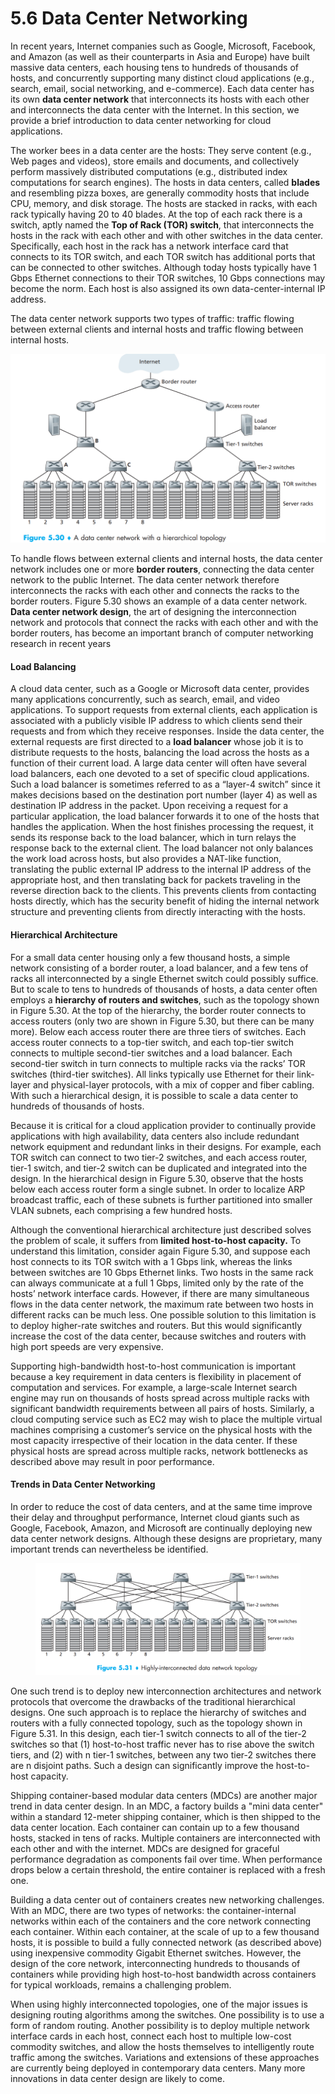 # 5.6 Data Center Networking

In recent years, Internet companies such as Google, Microsoft, Facebook, and Amazon (as well as their counterparts in Asia and Europe) have built massive data centers, each housing tens to hundreds of thousands of hosts, and concurrently supporting many distinct cloud applications (e.g., search, email, social networking, and e-commerce). Each data center has its own **data center network** that interconnects its hosts with each other and interconnects the data center with the Internet. In this section, we provide a brief introduction to data center networking for cloud applications.

The worker bees in a data center are the hosts: They serve content (e.g., Web pages and videos), store emails and documents, and collectively perform massively distributed computations (e.g., distributed index computations for search engines). The hosts in data centers, called **blades** and resembling pizza boxes, are generally commodity hosts that include CPU, memory, and disk storage. The hosts are stacked in racks, with each rack typically having 20 to 40 blades. At the top of each rack there is a switch, aptly named the **Top of Rack (TOR) switch**, that interconnects the hosts in the rack with each other and with other switches in the data center. Specifically, each host in the rack has a network interface card that connects to its TOR switch, and each TOR switch has additional ports that can be connected to other switches. Although today hosts typically have 1 Gbps Ethernet connections to their TOR switches, 10 Gbps connections may become the norm. Each host is also assigned its own data-center-internal IP address.

The data center network supports two types of traffic: traffic flowing between external clients and internal hosts and traffic flowing between internal hosts.

![](../.gitbook/assets/figure530.png)

To handle flows between external clients and internal hosts, the data center network includes one or more **border routers**, connecting the data center network to the public Internet. The data center network therefore interconnects the racks with each other and connects the racks to the border routers. Figure 5.30 shows an example of a data center network. **Data center network design**, the art of designing the interconnection network and protocols that connect the racks with each other and with the border routers, has become an important branch of computer networking research in recent years

#### Load Balancing

A cloud data center, such as a Google or Microsoft data center, provides many applications concurrently, such as search, email, and video applications. To support requests from external clients, each application is associated with a publicly visible IP address to which clients send their requests and from which they receive responses. Inside the data center, the external requests are first directed to a **load balancer** whose job it is to distribute requests to the hosts, balancing the load across the hosts as a function of their current load. A large data center will often have several load balancers, each one devoted to a set of specific cloud applications. Such a load balancer is sometimes referred to as a “layer-4 switch” since it makes decisions based on the destination port number (layer 4) as well as destination IP address in the packet. Upon receiving a request for a particular application, the load balancer forwards it to one of the hosts that handles the application. When the host finishes processing the request, it sends its response back to the load balancer, which in turn relays the response back to the external client. The load balancer not only balances the work load across hosts, but also provides a NAT-like function, translating the public external IP address to the internal IP address of the appropriate host, and then translating back for packets traveling in the reverse direction back to the clients. This prevents clients from contacting hosts directly, which has the security benefit of hiding the internal network structure and preventing clients from directly interacting with the hosts.

#### Hierarchical Architecture

For a small data center housing only a few thousand hosts, a simple network consisting of a border router, a load balancer, and a few tens of racks all interconnected by a single Ethernet switch could possibly suffice. But to scale to tens to hundreds of thousands of hosts, a data center often employs a **hierarchy of routers and switches**, such as the topology shown in Figure 5.30. At the top of the hierarchy, the border router connects to access routers (only two are shown in Figure 5.30, but there can be many more). Below each access router there are three tiers of switches. Each access router connects to a top-tier switch, and each top-tier switch connects to multiple second-tier switches and a load balancer. Each second-tier switch in turn connects to multiple racks via the racks’ TOR switches (third-tier switches). All links typically use Ethernet for their link-layer and physical-layer protocols, with a mix of copper and fiber cabling. With such a hierarchical design, it is possible to scale a data center to hundreds of thousands of hosts.

Because it is critical for a cloud application provider to continually provide applications with high availability, data centers also include redundant network equipment and redundant links in their designs. For example, each TOR switch can connect to two tier-2 switches, and each access router, tier-1 switch, and tier-2 switch can be duplicated and integrated into the design. In the hierarchical design in Figure 5.30, observe that the hosts below each access router form a single subnet. In order to localize ARP broadcast traffic, each of these subnets is further partitioned into smaller VLAN subnets, each comprising a few hundred hosts.

Although the conventional hierarchical architecture just described solves the problem of scale, it suffers from **limited host-to-host capacity.** To understand this limitation, consider again Figure 5.30, and suppose each host connects to its TOR switch with a 1 Gbps link, whereas the links between switches are 10 Gbps Ethernet links. Two hosts in the same rack can always communicate at a full 1 Gbps, limited only by the rate of the hosts’ network interface cards. However, if there are many simultaneous flows in the data center network, the maximum rate between two hosts in different racks can be much less. One possible solution to this limitation is to deploy higher-rate switches and routers. But this would significantly increase the cost of the data center, because switches and routers with high port speeds are very expensive.

Supporting high-bandwidth host-to-host communication is important because a key requirement in data centers is flexibility in placement of computation and services. For example, a large-scale Internet search engine may run on thousands of hosts spread across multiple racks with significant bandwidth requirements between all pairs of hosts. Similarly, a cloud computing service such as EC2 may wish to place the multiple virtual machines comprising a customer’s service on the physical hosts with the most capacity irrespective of their location in the data center. If these physical hosts are spread across multiple racks, network bottlenecks as described above may result in poor performance.

#### Trends in Data Center Networking

In order to reduce the cost of data centers, and at the same time improve their delay and throughput performance, Internet cloud giants such as Google, Facebook, Amazon, and Microsoft are continually deploying new data center network designs. Although these designs are proprietary, many important trends can nevertheless be identified.

<figure><img src="../.gitbook/assets/figure531.png" alt=""><figcaption></figcaption></figure>

One such trend is to deploy new interconnection architectures and network protocols that overcome the drawbacks of the traditional hierarchical designs. One such approach is to replace the hierarchy of switches and routers with a fully connected topology, such as the topology shown in Figure 5.31. In this design, each tier-1 switch connects to all of the tier-2 switches so that (1) host-to-host traffic never has to rise above the switch tiers, and (2) with n tier-1 switches, between any two tier-2 switches there are n disjoint paths. Such a design can significantly improve the host-to-host capacity.

Shipping container-based modular data centers (MDCs) are another major trend in data center design. In an MDC, a factory builds a "mini data center" within a standard 12-meter shipping container, which is then shipped to the data center location. Each container can contain up to a few thousand hosts, stacked in tens of racks. Multiple containers are interconnected with each other and with the internet. MDCs are designed for graceful performance degradation as components fail over time. When performance drops below a certain threshold, the entire container is replaced with a fresh one.

Building a data center out of containers creates new networking challenges. With an MDC, there are two types of networks: the container-internal networks within each of the containers and the core network connecting each container. Within each container, at the scale of up to a few thousand hosts, it is possible to build a fully connected network (as described above) using inexpensive commodity Gigabit Ethernet switches. However, the design of the core network, interconnecting hundreds to thousands of containers while providing high host-to-host bandwidth across containers for typical workloads, remains a challenging problem.

When using highly interconnected topologies, one of the major issues is designing routing algorithms among the switches. One possibility is to use a form of random routing. Another possibility is to deploy multiple network interface cards in each host, connect each host to multiple low-cost commodity switches, and allow the hosts themselves to intelligently route traffic among the switches. Variations and extensions of these approaches are currently being deployed in contemporary data centers. Many more innovations in data center design are likely to come.
